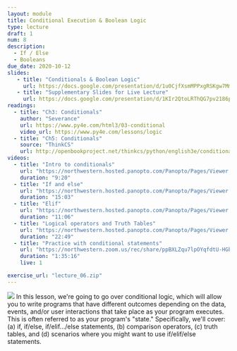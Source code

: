 ```yaml
---
layout: module
title: Conditional Execution & Boolean Logic
type: lecture
draft: 1
num: 8
description:
  - If / Else
  - Booleans
due_date: 2020-10-12
slides: 
   - title: "Conditionals & Boolean Logic"
     url: https://docs.google.com/presentation/d/1u0CjfXsmMPPxgRSKgw7MmUdKRqtrldc14FmH_iqm0VA/edit?usp=sharing
   - title: "Supplementary Slides for Live Lecture"
     url: https://docs.google.com/presentation/d/1KIr2QtoLRThQG7pv2186p10wKoO6LZ1SGjM9YGawq_Q/edit?usp=sharing
readings:
  - title: "Ch3: Conditionals"
    author: "Severance"
    url: https://www.py4e.com/html3/03-conditional
    video_url: https://www.py4e.com/lessons/logic
  - title: "Ch5: Conditionals"
    source: "ThinkCS"
    url: http://openbookproject.net/thinkcs/python/english3e/conditionals.html
videos:
  - title: "Intro to conditionals"
    url: "https://northwestern.hosted.panopto.com/Panopto/Pages/Viewer.aspx?id=de0c78b8-2fe1-49a8-a290-aba600df60c7"
    duration: "9:20"
  - title: "If and else"
    url: "https://northwestern.hosted.panopto.com/Panopto/Pages/Viewer.aspx?id=797f5dbb-a2a9-49d7-81b0-aba600e3cccf"
    duration: "15:03"
  - title: "Elif"
    url: "https://northwestern.hosted.panopto.com/Panopto/Pages/Viewer.aspx?id=5f32d64c-1c4f-4118-88c5-aba600e819ed"
    duration: "11:06"
  - title: "Logical operators and Truth Tables"
    url: "https://northwestern.hosted.panopto.com/Panopto/Pages/Viewer.aspx?id=cac8268f-2163-49e7-92da-aba600eb5db4"
    duration: "22:49"
  - title: "Practice with conditional statements"
    url: "https://northwestern.zoom.us/rec/share/ppBXLZqu7lpOYqfdtU-HGbYKHo7nX6a81nId-fcNzRlOFuvOAiDdlE23nfpKUaqJ"
    duration: "1:35:16"
    live: 1

exercise_url: "lecture_06.zip"
---
```


<img class="module-image" src="/fall2020/assets/images/lectures/lecture_06_fork.jpg" /> In this lesson, we're going to go over conditional logic, which will allow you to write programs that have different outcomes depending on the data, events, and/or user interactions that take place as your program executes. This is often referred to as your program's "state." Specifically, we'll cover: (a) if, if/else, if/elif.../else statements, (b) comparison operators, (c) truth tables, and (d) scenarios where you might want to use if/elif/else statements.
